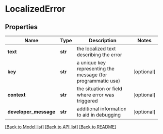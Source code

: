 # LocalizedError

## Properties
Name | Type | Description | Notes
------------ | ------------- | ------------- | -------------
**text** | **str** | the localized text describing the error | 
**key** | **str** | a unique key representing the message (for programmatic use) | [optional] 
**context** | **str** | the situation or field where error was triggered | [optional] 
**developer_message** | **str** | additional information to aid in debugging | [optional] 

[[Back to Model list]](../README.md#documentation-for-models) [[Back to API list]](../README.md#documentation-for-api-endpoints) [[Back to README]](../README.md)

